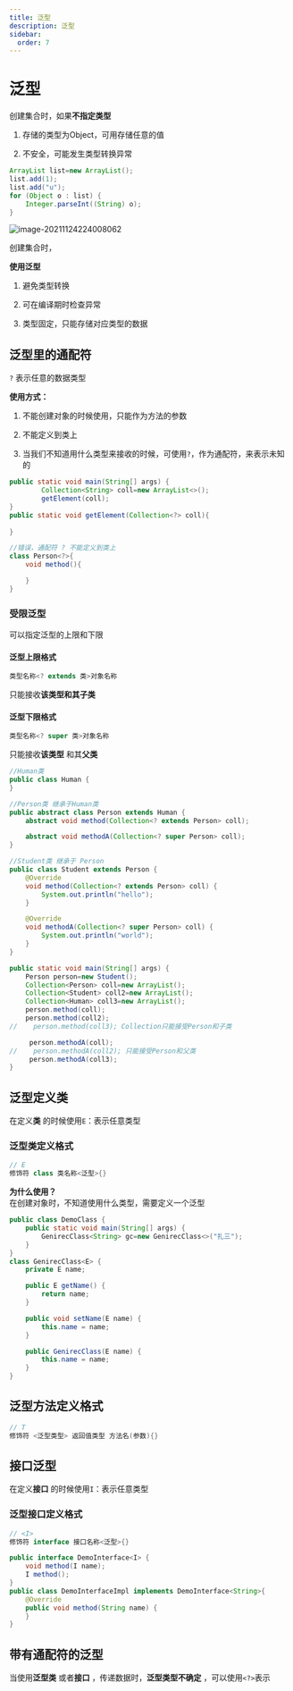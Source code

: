 ```yaml
---
title: 泛型
description: 泛型
sidebar:
  order: 7
---
```

# 泛型

创建集合时，如果**不指定类型** 

1. 存储的类型为Object，可用存储任意的值

2. 不安全，可能发生类型转换异常

```java
ArrayList list=new ArrayList();
list.add(1);
list.add("u");
for (Object o : list) {
    Integer.parseInt((String) o);
}
```


![image-20211124224008062](https://note-1259190304.cos.ap-chengdu.myqcloud.com/note/202111271740957.png)



创建集合时，

**使用泛型** 

1. 避免类型转换

2. 可在编译期时检查异常

3. 类型固定，只能存储对应类型的数据


## 泛型里的通配符

`?` 表示任意的数据类型

**使用方式：** 

1. 不能创建对象的时候使用，只能作为方法的参数

2. 不能定义到类上

3. 当我们不知道用什么类型来接收的时候，可使用`?`，作为通配符，来表示未知的

```java
public static void main(String[] args) {
        Collection<String> coll=new ArrayList<>();
        getElement(coll);
}
public static void getElement(Collection<?> coll){
     
}
```


```java
//错误，通配符 ? 不能定义到类上
class Person<?>{
    void method(){

    }
}
```



### 受限泛型

可以指定泛型的上限和下限

#### 泛型上限格式

```java
类型名称<? extends 类>对象名称
```


只能接收**该类型和其子类** 

#### 泛型下限格式

```java
类型名称<? super 类>对象名称
```


只能接收**该类型** 和其**父类** 

```java
//Human类
public class Human {
}

//Person类 继承于Human类
public abstract class Person extends Human {
    abstract void method(Collection<? extends Person> coll);

    abstract void methodA(Collection<? super Person> coll);
}

//Student类 继承于 Person
public class Student extends Person {
    @Override
    void method(Collection<? extends Person> coll) {
        System.out.println("hello");
    }

    @Override
    void methodA(Collection<? super Person> coll) {
        System.out.println("world");
    }
}

public static void main(String[] args) {
    Person person=new Student();
    Collection<Person> coll=new ArrayList();
    Collection<Student> coll2=new ArrayList();
    Collection<Human> coll3=new ArrayList();
    person.method(coll);
    person.method(coll2);
//    person.method(coll3); Collection只能接受Person和子类

     person.methodA(coll);
//    person.methodA(coll2); 只能接受Person和父类
     person.methodA(coll3);
}
```



## 泛型定义类

在定义**类** 的时候使用`E`：表示任意类型

### 泛型类定义格式

```java
// E
修饰符 class 类名称<泛型>{}
```


**为什么使用？** <br />在创建对象时，不知道使用什么类型，需要定义一个泛型

```java
public class DemoClass {
    public static void main(String[] args) {
        GenirecClass<String> gc=new GenirecClass<>("扎三");
    }
}
class GenirecClass<E> {
    private E name;

    public E getName() {
        return name;
    }

    public void setName(E name) {
        this.name = name;
    }

    public GenirecClass(E name) {
        this.name = name;
    }
}
```



## 泛型方法定义格式

```java
// T
修饰符 <泛型类型> 返回值类型 方法名(参数){}
```


## 接口泛型

在定义**接口** 的时候使用`I`：表示任意类型

### 泛型接口定义格式

```java
// <I>
修饰符 interface 接口名称<泛型>{}
```


```java
public interface DemoInterface<I> {
    void method(I name);
    I method();
}
public class DemoInterfaceImpl implements DemoInterface<String>{
    @Override
    public void method(String name) {
    }
}
```


## 带有通配符的泛型

当使用**泛型类** 或者**接口** ，传递数据时，**泛型类型不确定** ，可以使用`<?>`表示

